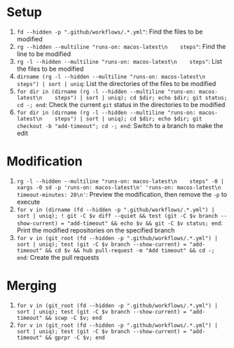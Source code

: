 # Setup

1. `fd --hidden -p ".github/workflows/.*.yml"`: Find the files to be modified
2. `rg --hidden --multiline "runs-on: macos-latest\n    steps"`: Find the line to be modified
3. `rg -l --hidden --multiline "runs-on: macos-latest\n    steps"`: List the files to be modified
4. `dirname (rg -l --hidden --multiline "runs-on: macos-latest\n    steps") | sort | uniq`: List the directories of the files to be modified
5. `for dir in (dirname (rg -l --hidden --multiline "runs-on: macos-latest\n    steps") | sort | uniq); cd $dir; echo $dir; git status; cd -; end`: Check the current `git` status in the directories to be modified
6. `for dir in (dirname (rg -l --hidden --multiline "runs-on: macos-latest\n    steps") | sort | uniq); cd $dir; echo $dir; git checkout -b "add-timeout"; cd -; end`: Switch to a branch to make the edit

# Modification

1. `rg -l --hidden --multiline "runs-on: macos-latest\n    steps" -0 | xargs -0 sd -p 'runs-on: macos-latest\n' 'runs-on: macos-latest\n    timeout-minutes: 20\n'`: Preview the modification, then remove the `-p` to execute
2. `for v in (dirname (fd --hidden -p ".github/workflows/.*.yml") | sort | uniq); ! git -C $v diff --quiet && test (git -C $v branch --show-current) = "add-timeout" && echo $v && git -C $v status; end`: Print the modified repositories on the specified branch
3. `for v in (git_root (fd --hidden -p ".github/workflows/.*.yml") | sort | uniq); test (git -C $v branch --show-current) = "add-timeout" && cd $v && hub pull-request -m "Add timeout" && cd -; end`: Create the pull requests

# Merging

1. `for v in (git_root (fd --hidden -p ".github/workflows/.*.yml") | sort | uniq); test (git -C $v branch --show-current) = "add-timeout" && scwp -C $v; end`
2. `for v in (git_root (fd --hidden -p ".github/workflows/.*.yml") | sort | uniq); test (git -C $v branch --show-current) = "add-timeout" && gprpr -C $v; end`
